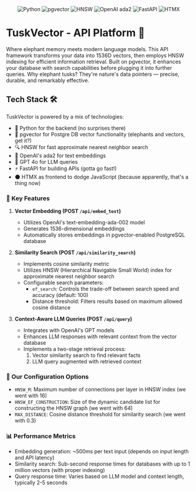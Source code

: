 <div align="center">
  <img src="https://img.shields.io/badge/Python-3776AB?style=for-the-badge&logo=python&logoColor=white" alt="Python">
  <img src="https://img.shields.io/badge/pgvector-336791?style=for-the-badge&logo=postgresql&logoColor=white" alt="pgvector">
  <img src="https://img.shields.io/badge/HNSW-FF6B6B?style=for-the-badge&logo=graphql&logoColor=white" alt="HNSW">
  <img src="https://img.shields.io/badge/OpenAI%20ada2-412991?style=for-the-badge&logo=openai&logoColor=white" alt="OpenAI ada2">
  <img src="https://img.shields.io/badge/FastAPI-005571?style=for-the-badge&logo=fastapi" alt="FastAPI">
  <img src="https://img.shields.io/badge/htmx-%23000000.svg?style=for-the-badge&logo=data:image/svg+xml;base64,PHN2ZyB4bWxucz0iaHR0cDovL3d3dy53My5vcmcvMjAwMC9zdmciIHZpZXdCb3g9IjAgMCAyNTYgMjU2Ij48cGF0aCBkPSJNMTcwLjQgODUuNGwtNDIuNCA0Mi40LTQyLjQtNDIuNEw2NCA5Ni41bDQyLjQgNDIuNC00Mi40IDQyLjQgMjEuMiAyMS4yIDQyLjQtNDIuNCA0Mi40IDQyLjQgMjEuMi0yMS4yLTQyLjQtNDIuNCA0Mi40LTQyLjR6IiBmaWxsPSIjZmZmIi8+PC9zdmc+" alt="HTMX">
</div>

# TuskVector - API Platform 🐘

Where elephant memory meets modern language models. This API framework transforms your data into 1536D vectors, then employs HNSW indexing for efficient information retrieval. Built on pgvector, it enhances your database with search capabilities before plugging it into further queries. Why elephant tusks? They're nature's data pointers — precise, durable, and remarkably effective.

## Tech Stack 🛠️

TuskVector is powered by a mix of technologies:

- 🐍 Python for the backend (no surprises there)
- 🐘 pgvector for Postgre DB vector functionality (elephants and vectors, get it?)
- 🔍 HNSW for fast approximate nearest neighbor search
- 🧬 OpenAI's ada2 for text embeddings
- 🧠 GPT 4o for LLM queries 
- ⚡ FastAPI for building APIs (gotta go fast!)
- 🌑 HTMX as frontend to dodge JavaScript (because apparently, that's a thing now)

### 🚀 Key Features

1. **Vector Embedding (POST `/api/embed_text`)**
   - Utilizes OpenAI's text-embedding-ada-002 model
   - Generates 1536-dimensional embeddings
   - Automatically stores embeddings in pgvector-enabled PostgreSQL database

2. **Similarity Search (POST `/api/similarity_search`)**
   - Implements cosine similarity metric
   - Utilizes HNSW (Hierarchical Navigable Small World) index for approximate nearest neighbor search
   - Configurable search parameters:
     - `ef_search`: Controls the trade-off between search speed and accuracy (default: 100)
     - Distance threshold: Filters results based on maximum allowed cosine distance

3. **Context-Aware LLM Queries (POST `/api/query`)**
   - Integrates with OpenAI's GPT models
   - Enhances LLM responses with relevant context from the vector database
   - Implements a two-stage retrieval process:
     1. Vector similarity search to find relevant facts
     2. LLM query augmented with retrieved context

### 🔧 Our Configuration Options

- `HNSW_M`: Maximum number of connections per layer in HNSW index (we went with 16)
- `HNSW_EF_CONSTRUCTION`: Size of the dynamic candidate list for constructing the HNSW graph (we went with 64)
- `MAX_DISTANCE`: Cosine distance threshold for similarity search (we went with 0.3)

### 📊 Performance Metrics

- Embedding generation: ~500ms per text input (depends on input length and API latency)
- Similarity search: Sub-second response times for databases with up to 1 million vectors (with proper indexing)
- Query response time: Varies based on LLM model and context length, typically 2-5 seconds